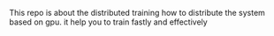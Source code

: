 This repo is about the distributed training 
how to distribute the system based on gpu. it help you to train fastly and effectively 
